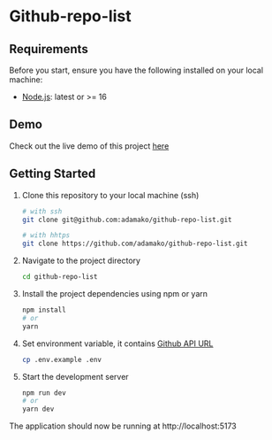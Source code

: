 # Github-repo-list

## Requirements

Before you start, ensure you have the following installed on your local machine:

- [Node.js](https://nodejs.org/): latest or >= 16

## Demo

Check out the live demo of this project [here](https://github-repo-list-sage.vercel.app/)

## Getting Started

1. Clone this repository to your local machine (ssh)

   ```bash
   # with ssh
   git clone git@github.com:adamako/github-repo-list.git
   
   # with hhtps
   git clone https://github.com/adamako/github-repo-list.git

2. Navigate to the project directory
   ```bash
   cd github-repo-list
   
3. Install the project dependencies using npm or yarn
   ```bash
   npm install
   # or
   yarn
4. Set environment variable, it contains [Github API URL](https://api.github.com)
   ```bash
   cp .env.example .env
5. Start the development server
   ```bash
   npm run dev
   # or
   yarn dev

The application should now be running at http://localhost:5173
